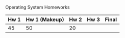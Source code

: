 Operating System Homeworks

|   Hw 1  |    Hw 1 (Makeup)  |   Hw 2   |   Hw 3  |   Final   |
|---------|-------------------|----------|---------|-----------|
|   45    |        50         |     20   |         |           |
